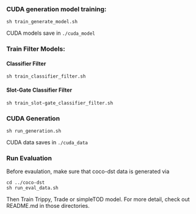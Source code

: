 

### CUDA generation model training: 
```
sh train_generate_model.sh
```
CUDA models save in ```./cuda_model```

### Train Filter Models:
#### Classifier Filter
```
sh train_classifier_filter.sh
```

#### Slot-Gate Classifier Filter
```
sh train_slot-gate_classifier_filter.sh
```

### CUDA Generation
```
sh run_generation.sh
```
CUDA data saves in ```./cuda_data```

### Run Evaluation
Before evaulation, make sure that coco-dst data is generated via 
```
cd ../coco-dst
sh run_eval_data.sh
```

Then Train Trippy, Trade or simpleTOD model. For more detail, check out README.md in those directories.

